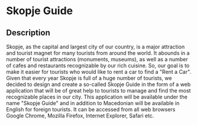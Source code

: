 # Skopje Guide



##   Description

Skopje, as the capital and largest city of our country, is a major attraction and tourist magnet for many tourists from around the world. It abounds in a number of tourist attractions (monuments, museums), as well as a number of cafes and restaurants recognizable by our rich cuisine. So, our goal is to make it easier for tourists who would like to rent a car to find a "Rent a Car". <br> Given that every year Skopje is full of a huge number of tourists, we decided to design and create a so-called Skopje Guide in the form of a web application that will be of great help to tourists to manage and find the most recognizable places in our city.
This application will be available under the name "Skopje Guide" and in addition to Macedonian will be available in English for foreign tourists. It can be accessed from all web browsers Google Chrome, Mozilla Firefox, Internet Explorer, Safari etc.

